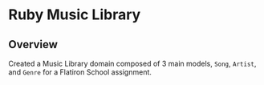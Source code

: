 # Ruby Music Library

## Overview
Created a Music Library domain composed of 3 main models, `Song`, `Artist`, and `Genre` for a Flatiron School assignment. 
